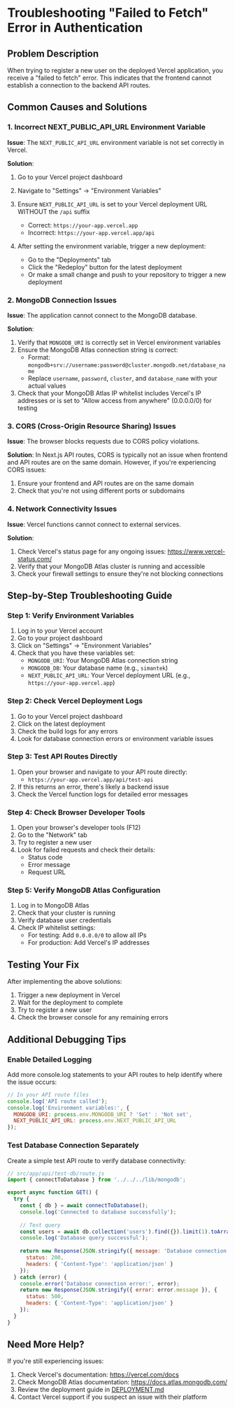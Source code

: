 # Troubleshooting "Failed to Fetch" Error in Authentication

## Problem Description

When trying to register a new user on the deployed Vercel application, you receive a "failed to fetch" error. This indicates that the frontend cannot establish a connection to the backend API routes.

## Common Causes and Solutions

### 1. Incorrect NEXT_PUBLIC_API_URL Environment Variable

**Issue**: The `NEXT_PUBLIC_API_URL` environment variable is not set correctly in Vercel.

**Solution**:
1. Go to your Vercel project dashboard
2. Navigate to "Settings" → "Environment Variables"
3. Ensure `NEXT_PUBLIC_API_URL` is set to your Vercel deployment URL WITHOUT the `/api` suffix
   - Correct: `https://your-app.vercel.app`
   - Incorrect: `https://your-app.vercel.app/api`

4. After setting the environment variable, trigger a new deployment:
   - Go to the "Deployments" tab
   - Click the "Redeploy" button for the latest deployment
   - Or make a small change and push to your repository to trigger a new deployment

### 2. MongoDB Connection Issues

**Issue**: The application cannot connect to the MongoDB database.

**Solution**:
1. Verify that `MONGODB_URI` is correctly set in Vercel environment variables
2. Ensure the MongoDB Atlas connection string is correct:
   - Format: `mongodb+srv://username:password@cluster.mongodb.net/database_name`
   - Replace `username`, `password`, `cluster`, and `database_name` with your actual values
3. Check that your MongoDB Atlas IP whitelist includes Vercel's IP addresses or is set to "Allow access from anywhere" (0.0.0.0/0) for testing

### 3. CORS (Cross-Origin Resource Sharing) Issues

**Issue**: The browser blocks requests due to CORS policy violations.

**Solution**:
In Next.js API routes, CORS is typically not an issue when frontend and API routes are on the same domain. However, if you're experiencing CORS issues:

1. Ensure your frontend and API routes are on the same domain
2. Check that you're not using different ports or subdomains

### 4. Network Connectivity Issues

**Issue**: Vercel functions cannot connect to external services.

**Solution**:
1. Check Vercel's status page for any ongoing issues: https://www.vercel-status.com/
2. Verify that your MongoDB Atlas cluster is running and accessible
3. Check your firewall settings to ensure they're not blocking connections

## Step-by-Step Troubleshooting Guide

### Step 1: Verify Environment Variables

1. Log in to your Vercel account
2. Go to your project dashboard
3. Click on "Settings" → "Environment Variables"
4. Check that you have these variables set:
   - `MONGODB_URI`: Your MongoDB Atlas connection string
   - `MONGODB_DB`: Your database name (e.g., `simantek`)
   - `NEXT_PUBLIC_API_URL`: Your Vercel deployment URL (e.g., `https://your-app.vercel.app`)

### Step 2: Check Vercel Deployment Logs

1. Go to your Vercel project dashboard
2. Click on the latest deployment
3. Check the build logs for any errors
4. Look for database connection errors or environment variable issues

### Step 3: Test API Routes Directly

1. Open your browser and navigate to your API route directly:
   - `https://your-app.vercel.app/api/test-api`
2. If this returns an error, there's likely a backend issue
3. Check the Vercel function logs for detailed error messages

### Step 4: Check Browser Developer Tools

1. Open your browser's developer tools (F12)
2. Go to the "Network" tab
3. Try to register a new user
4. Look for failed requests and check their details:
   - Status code
   - Error message
   - Request URL

### Step 5: Verify MongoDB Atlas Configuration

1. Log in to MongoDB Atlas
2. Check that your cluster is running
3. Verify database user credentials
4. Check IP whitelist settings:
   - For testing: Add `0.0.0.0/0` to allow all IPs
   - For production: Add Vercel's IP addresses

## Testing Your Fix

After implementing the above solutions:

1. Trigger a new deployment in Vercel
2. Wait for the deployment to complete
3. Try to register a new user
4. Check the browser console for any remaining errors

## Additional Debugging Tips

### Enable Detailed Logging

Add more console.log statements to your API routes to help identify where the issue occurs:

```javascript
// In your API route files
console.log('API route called');
console.log('Environment variables:', {
  MONGODB_URI: process.env.MONGODB_URI ? 'Set' : 'Not set',
  NEXT_PUBLIC_API_URL: process.env.NEXT_PUBLIC_API_URL
});
```

### Test Database Connection Separately

Create a simple test API route to verify database connectivity:

```javascript
// src/app/api/test-db/route.js
import { connectToDatabase } from '../../../lib/mongodb';

export async function GET() {
  try {
    const { db } = await connectToDatabase();
    console.log('Connected to database successfully');
    
    // Test query
    const users = await db.collection('users').find({}).limit(1).toArray();
    console.log('Database query successful');
    
    return new Response(JSON.stringify({ message: 'Database connection successful' }), {
      status: 200,
      headers: { 'Content-Type': 'application/json' }
    });
  } catch (error) {
    console.error('Database connection error:', error);
    return new Response(JSON.stringify({ error: error.message }), {
      status: 500,
      headers: { 'Content-Type': 'application/json' }
    });
  }
}
```

## Need More Help?

If you're still experiencing issues:

1. Check Vercel's documentation: https://vercel.com/docs
2. Check MongoDB Atlas documentation: https://docs.atlas.mongodb.com/
3. Review the deployment guide in [DEPLOYMENT.md](DEPLOYMENT.md)
4. Contact Vercel support if you suspect an issue with their platform